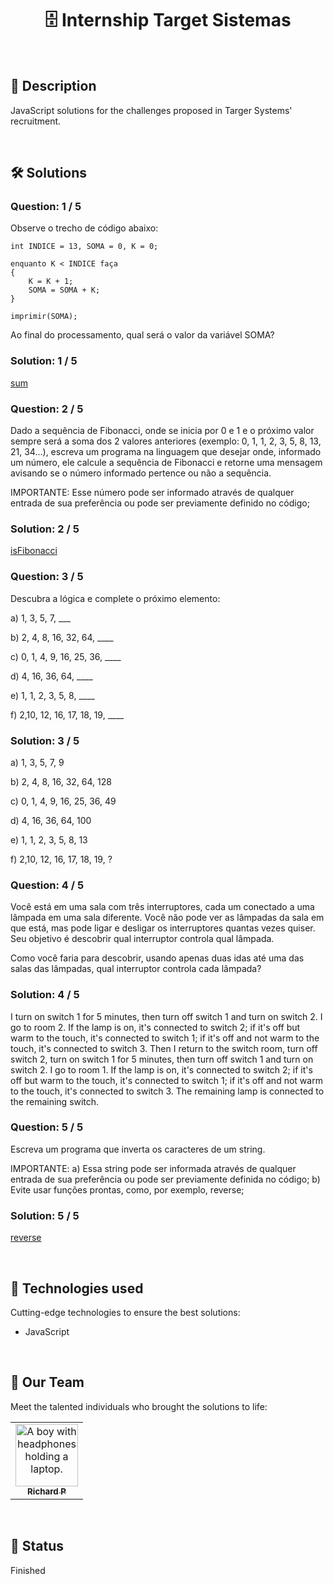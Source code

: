 <h1 align="center">🗄️ Internship Target Sistemas</h1>

<br>

## 📝 Description

JavaScript solutions for the challenges proposed in Targer Systems' recruitment.

<br/>

## 🛠️ Solutions

### Question: 1 / 5

Observe o trecho de código abaixo:

    int INDICE = 13, SOMA = 0, K = 0;

    enquanto K < INDICE faça
    {
    	K = K + 1;
    	SOMA = SOMA + K;
    }

    imprimir(SOMA);

Ao final do processamento, qual será o valor da variável SOMA?

### Solution: 1 / 5 
[sum](https://github.com/Richard-Passos/estagio-target-sistemas/blob/main/sum.js)

### Question: 2 / 5

Dado a sequência de Fibonacci, onde se inicia por 0 e 1 e o próximo valor sempre será a soma dos 2 valores anteriores (exemplo: 0, 1, 1, 2, 3, 5, 8, 13, 21, 34...), escreva um programa na linguagem que desejar onde, informado um número, ele calcule a sequência de Fibonacci e retorne uma mensagem avisando se o número informado pertence ou não a sequência.

IMPORTANTE:
Esse número pode ser informado através de qualquer entrada de sua preferência ou pode ser previamente definido no código;

### Solution: 2 / 5
[isFibonacci](https://github.com/Richard-Passos/estagio-target-sistemas/blob/main/isFibonacci.js)

### Question: 3 / 5

Descubra a lógica e complete o próximo elemento:

a) 1, 3, 5, 7, ___

b) 2, 4, 8, 16, 32, 64, ____

c) 0, 1, 4, 9, 16, 25, 36, ____

d) 4, 16, 36, 64, ____

e) 1, 1, 2, 3, 5, 8, ____

f) 2,10, 12, 16, 17, 18, 19, ____

### Solution: 3 / 5
a) 1, 3, 5, 7, 9

b) 2, 4, 8, 16, 32, 64, 128

c) 0, 1, 4, 9, 16, 25, 36, 49

d) 4, 16, 36, 64, 100

e) 1, 1, 2, 3, 5, 8, 13

f) 2,10, 12, 16, 17, 18, 19, ?

### Question: 4 / 5

Você está em uma sala com três interruptores, cada um conectado a uma lâmpada em uma sala diferente. Você não pode ver as lâmpadas da sala em que está, mas pode ligar e desligar os interruptores quantas vezes quiser. Seu objetivo é descobrir qual interruptor controla qual lâmpada.

Como você faria para descobrir, usando apenas duas idas até uma das salas das lâmpadas, qual interruptor controla cada lâmpada?

### Solution: 4 / 5
I turn on switch 1 for 5 minutes, then turn off switch 1 and turn on switch 2. I go to room 2. If the lamp is on, it's connected to switch 2; if it's off but warm to the touch, it's connected to switch 1; if it's off and not warm to the touch, it's connected to switch 3. Then I return to the switch room, turn off switch 2, turn on switch 1 for 5 minutes, then turn off switch 1 and turn on switch 2. I go to room 1. If the lamp is on, it's connected to switch 2; if it's off but warm to the touch, it's connected to switch 1; if it's off and not warm to the touch, it's connected to switch 3. The remaining lamp is connected to the remaining switch.

### Question: 5 / 5

Escreva um programa que inverta os caracteres de um string.

IMPORTANTE:
a) Essa string pode ser informada através de qualquer entrada de sua preferência ou pode ser previamente definida no código;
b) Evite usar funções prontas, como, por exemplo, reverse;

### Solution: 5 / 5
[reverse](https://github.com/Richard-Passos/estagio-target-sistemas/blob/main/reverse.js)

<br/>

## 🔧 Technologies used

Cutting-edge technologies to ensure the best solutions:

- JavaScript

<br>

## 🤝 Our Team

Meet the talented individuals who brought the solutions to life:

<table>
  <tr>
    <td align="center">
      <a href="https://github.com/Richard-Passos">
        <img src="https://img.freepik.com/vetores-premium/desenho-de-desenho-animado-de-um-programador_29937-8176.jpg" width="100px;" alt="A boy with headphones holding a laptop."/><br>
        <sub>
          <b>Richard P</b>
        </sub>
      </a>
    </td>
  </tr>
</table>

<br>

## 🎯 Status

Finished
